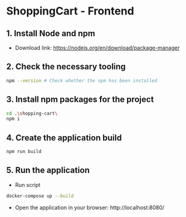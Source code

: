 # ShoppingCart - Frontend

## 1. Install Node and npm
- Download link: https://nodejs.org/en/download/package-manager

## 2. Check the necessary tooling
~~~bash
npm --version # Check whether the npm has been installed
~~~

## 3. Install npm packages for the project
~~~bash
cd .\shopping-cart\
npm i
~~~

## 4. Create the application build
~~~bash
npm run build
~~~

## 5. Run the application

- Run script
~~~bash
docker-compose up --build
~~~
- Open the application in your browser: http://localhost:8080/
